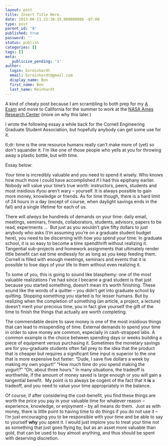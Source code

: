 ```yaml
---
layout: post
title: Insert Title Here.
date: 2013-06-11 22:30:19.000000000 -07:00
type: post
parent_id: '0'
published: true
password: ''
status: publish
categories: []
tags: []
meta:
  _publicize_pending: '1'
author:
  login: bzreinhardt
  email: bzreinhardt@gmail.com
  display_name: Ben
  first_name: Ben
  last_name: Reinhardt
---
```

<p>A kind of cheaty post because I am scrambling to both prep for my <a href="http://www.gradschool.cornell.edu/requirements/exams/exams-phds" target="_blank">A Exam</a> and move to California for the summer to work at the <a href="http://en.wikipedia.org/wiki/Nasa_ames" target="_blank">NASA Ames Research Center</a> (more on why this later.)  </p>
<p>I wrote the following essay a while back for the Cornell Engineering Graduate Student Association, but hopefully anybody can get some use for it.  </p>
<p>tl;dr: time is the one resource humans really can't make more of (yet) so don't squander it. I'm like one of those people who yells at you for throwing away a plastic bottle, but with time.</p>
<p>Essay below:</p>
<p>Your time is incredibly valuable and you need to spend it wisely. Who knows how much more I could have accomplished if I had this epiphany earlier.  <br />Nobody will value your time’s true worth: instructors, peers, students and most insidious ifyou aren’t wary – yourself. It is always possible to gain more money, knowledge or friends. As for time though, there is a hard limit of 24 hours in a day (except of course, when daylight savings ends in the fall) and a single lifetime for each of us.  </p>
<p><!--more--></p>
<p>There will <i>always</i> be hundreds of demands on your time: daily email, meetings, seminars, friends, collaborators, students, advisors, papers to be read, experiments …  But just as you wouldn’t give fifty dollars to just anybody who asks (I’m assuming you’re on a graduate student budget here), you need to be discerning with how you spend your time. In graduate school, it is so easy to become a time spendthrift without realizing it.  Tangential sub-projects and homework assignments that ultimately render little benefit can eat time endlessly for as long as you keep feeding them. Cornell is filled with enough meetings, seminars and events that it is possible to lose days of your life to them without even realizing it. </p>
<p>To some of you, this is going to sound like blasphemy: one of the most valuable realizations I’ve had since I became a grad student is that just because you started something, doesn’t mean it’s worth finishing. These sound like the words of a quitter – you didn’t get into graduate school by quitting. Stopping something you started is for lesser humans. But by realizing when the completion of something (an article, a project, a lecture) doesn’t merit your precious time, you in fact give yourself the gift of the time to finish the things that actually are worth completing.</p>
<p>The commendable desire to save money is one of the most insidious things that can lead to misspending of time. External demands to spend your time in order to save money are common, especially in cash-strapped labs. A common example is the choice between spending days or weeks building a piece of equipment versus purchasing it. Sometimes the monetary savings are for you–graduate students often fall prey to the idea that the product that is cheaper but requires a significant time input is superior to the one that is more expensive but faster: “Dude, I save five dollars a week by making my own yogurt!” “How much time do you spend making the yogurt?” “Oh, about three hours.” In many situations, the tradeoff is worthwhile, if the amount of money saved is large enough or you will gain a tangential benefit.  My point is to always be cogent of the fact that it <b>is</b> a tradeoff, and you need to value your time appropriately in the balance.  </p>
<p>Of course, if after considering the cost-benefit, you find these things are worth the price you pay in your valuable time for whatever reason – experience, knowledge, or enjoyment – by all means do them.  Just as with money, there is little point to having time to do things if you do not use it – I’m just encouraging you to be responsible with your time and be able to say to yourself <b>why</b> you spent it. I would just implore you to treat your time not as something that just goes flying by, but as an asset more valuable than gold, that can be used to buy almost anything, and thus should be spent with deserving discretion.</p>
<p> </p>

